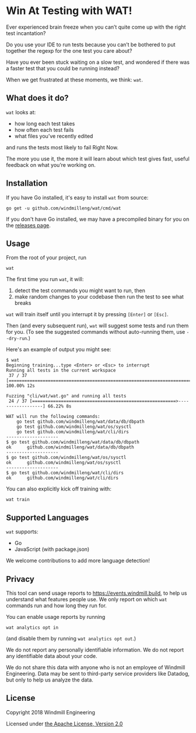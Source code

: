 # Win At Testing with WAT!

Ever experienced brain freeze when you can’t quite come up with the right test
incantation?

Do you use your IDE to run tests because you can’t be bothered to put together
the regexp for the one test you care about?

Have you ever been stuck waiting on a slow test, and wondered if there was a
faster test that you could be running instead?

When we get frustrated at these moments, we think: `wat`.

## What does it do?

`wat` looks at:

- how long each test takes
- how often each test fails
- what files you’ve recently edited

and runs the tests most likely to fail Right Now.

The more you use it, the more it will learn about which test gives fast,
useful feedback on what you’re working on.

## Installation

If you have Go installed, it's easy to install `wat` from source:

```
go get -u github.com/windmilleng/wat/cmd/wat
```

If you don't have Go installed, we may have a precompiled binary for you on the [releases page](https://github.com/windmilleng/wat/releases).

## Usage

From the root of your project, run

```
wat
```

The first time you run `wat`, it will:

1) detect the test commands you might want to run, then
2) make random changes to your codebase then run the test to see what breaks

`wat` will train itself until you interrupt it by pressing `[Enter]` or `[Esc]`.

Then (and every subsequent run), `wat` will suggest some tests and run them for you. (To see the suggested commands without auto-running them, use `--dry-run`.)

Here's an example of output you might see:

```
$ wat
Beginning training...type <Enter> or <Esc> to interrupt
Running all tests in the current workspace
 37 / 37 [==========================================================================] 100.00% 12s

Fuzzing "cli/wat/wat.go" and running all tests
 24 / 37 [=======================================================>------------------] 66.22% 8s

WAT will run the following commands:
	go test github.com/windmilleng/wat/data/db/dbpath
	go test github.com/windmilleng/wat/os/sysctl
	go test github.com/windmilleng/wat/cli/dirs
--------------------
$ go test github.com/windmilleng/wat/data/db/dbpath
ok  	github.com/windmilleng/wat/data/db/dbpath
--------------------
$ go test github.com/windmilleng/wat/os/sysctl
ok  	github.com/windmilleng/wat/os/sysctl	
--------------------
$ go test github.com/windmilleng/wat/cli/dirs
ok  	github.com/windmilleng/wat/cli/dirs	
```

You can also explicitly kick off training with:
```
wat train
```

## Supported Languages

`wat` supports:

- Go
- JavaScript (with package.json)

We welcome contributions to add more language detection!


## Privacy

This tool can send usage reports to https://events.windmill.build, to help us
understand what features people use. We only report on which `wat` commands
run and how long they run for.

You can enable usage reports by running

```
wat analytics opt in
```

(and disable them by running `wat analytics opt out`.)

We do not report any personally identifiable information. We do not report any
identifiable data about your code.

We do not share this data with anyone who is not an employee of Windmill
Engineering.  Data may be sent to third-party service providers like Datadog,
but only to help us analyze the data.

## License
Copyright 2018 Windmill Engineering

Licensed under [the Apache License, Version 2.0](LICENSE)
